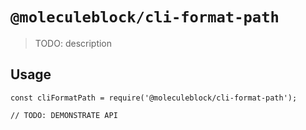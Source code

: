 # `@moleculeblock/cli-format-path`

> TODO: description

## Usage

```
const cliFormatPath = require('@moleculeblock/cli-format-path');

// TODO: DEMONSTRATE API
```
